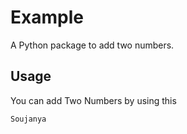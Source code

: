 # Example 

A Python package to add two numbers.

## Usage

You can add Two Numbers by using this

```
Soujanya
```